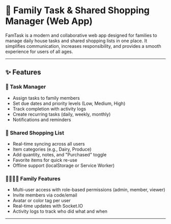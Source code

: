 # 🏡 Family Task & Shared Shopping Manager (Web App)

FamTask is a modern and collaborative web app designed for families to manage daily house tasks and shared shopping lists in one place. It simplifies communication, increases responsibility, and provides a smooth experience for users of all ages.

---

## ✨ Features

### 🧹 Task Manager

- Assign tasks to family members
- Set due dates and priority levels (Low, Medium, High)
- Track completion with activity logs
- Create recurring tasks (daily, weekly, monthly)
- Notifications and reminders

### 🛒 Shared Shopping List

- Real-time syncing across all users
- Item categories (e.g., Dairy, Produce)
- Add quantity, notes, and "Purchased" toggle
- Favorite items for quick re-use
- Offline support (localStorage or Service Worker)

### 👨‍👩‍👧‍👦 Family Features

- Multi-user access with role-based permissions (admin, member, viewer)
- Invite members via code/email
- Avatar or color tag per user
- Real-time updates with Socket.IO
- Activity logs to track who did what and when

---